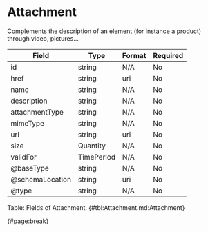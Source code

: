 <!--
    ATTENTION: This file was generated via gradle!
               Do NOT manually edit this file! Any such changes will be overwritten!
-->

# Attachment

Complements the description of an element (for instance a product) through video, pictures...

| Field | Type | Format | Required |
| ------- | ------- | ------- | --- |
| id | string | N/A | No |
| href | string | uri | No |
| name | string | N/A | No |
| description | string | N/A | No |
| attachmentType | string | N/A | No |
| mimeType | string | N/A | No |
| url | string | uri | No |
| size | Quantity | N/A | No |
| validFor | TimePeriod | N/A | No |
| @baseType | string | N/A | No |
| @schemaLocation | string | uri | No |
| @type | string | N/A | No |

Table: Fields of Attachment. {#tbl:Attachment.md:Attachment}

{#page:break}
